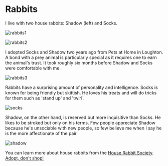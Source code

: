# Rabbits

I live with two house rabbits: Shadow (left) and Socks.

![rabbits1](https://i.imgur.com/w5BPJX9.jpg)

![rabbits2](https://i.imgur.com/yxOXBPd.jpg)

I adopted Socks and Shadow two years ago from Pets at Home in Loughton. A bond with a prey
animal is particularly special as it requires one to earn the animal's trust. It took roughly
six months before Shadow and Socks were comfortable with me.

![rabbits3](https://i.imgur.com/KVev6Xi.jpg)

Rabbits have a surprising amount of personality and intelligence. Socks is known for being friendly but skittish.
He loves his treats and will do tricks for them such as 'stand up' and 'twirl'.

![socks](https://i.imgur.com/5iMp4i8.jpg)

Shadow, on the other hand, is reserved but more inquisitive than Socks. He likes to be
stroked but only on his terms. Few people appreciate Shadow because he's unsociable with
new people, so few believe me when I say he is the more affectionate of the pair.

![shadow](https://i.imgur.com/RonUU1k.jpg)

You can learn more about house rabbits from the [House Rabbit Society](https://rabbit.org/).
[Adopt, don't shop!](https://woodgreen.org.uk/find-a-pet/find-a-small-pet)

